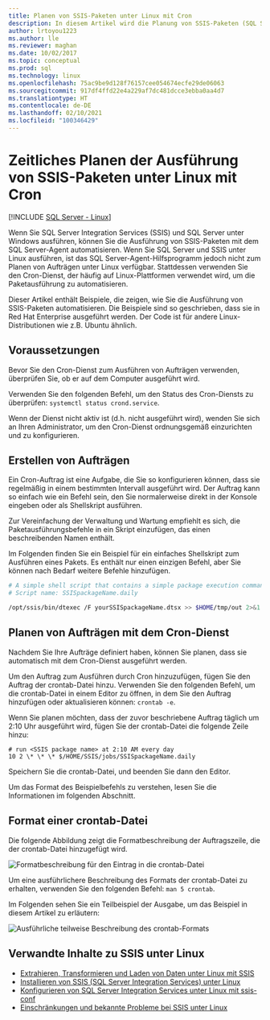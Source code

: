 ```yaml
---
title: Planen von SSIS-Paketen unter Linux mit Cron
description: In diesem Artikel wird die Planung von SSIS-Paketen (SQL Server Integration Services) unter Linux mit dem Cron-Dienst beschrieben.
author: lrtoyou1223
ms.author: lle
ms.reviewer: maghan
ms.date: 10/02/2017
ms.topic: conceptual
ms.prod: sql
ms.technology: linux
ms.openlocfilehash: 75ac9be9d128f76157cee054674ecfe29de06063
ms.sourcegitcommit: 917df4ffd22e4a229af7dc481dcce3ebba0aa4d7
ms.translationtype: HT
ms.contentlocale: de-DE
ms.lasthandoff: 02/10/2021
ms.locfileid: "100346429"
---
```

# <a name="schedule-sql-server-integration-services-package-execution-on-linux-with-cron"></a>Zeitliches Planen der Ausführung von SSIS-Paketen unter Linux mit Cron

[!INCLUDE [SQL Server - Linux](../includes/applies-to-version/sql-linux.md)]

Wenn Sie SQL Server Integration Services (SSIS) und SQL Server unter Windows ausführen, können Sie die Ausführung von SSIS-Paketen mit dem SQL Server-Agent automatisieren. Wenn Sie SQL Server und SSIS unter Linux ausführen, ist das SQL Server-Agent-Hilfsprogramm jedoch nicht zum Planen von Aufträgen unter Linux verfügbar. Stattdessen verwenden Sie den Cron-Dienst, der häufig auf Linux-Plattformen verwendet wird, um die Paketausführung zu automatisieren.

Dieser Artikel enthält Beispiele, die zeigen, wie Sie die Ausführung von SSIS-Paketen automatisieren. Die Beispiele sind so geschrieben, dass sie in Red Hat Enterprise ausgeführt werden. Der Code ist für andere Linux-Distributionen wie z.B. Ubuntu ähnlich.

## <a name="prerequisites"></a>Voraussetzungen

Bevor Sie den Cron-Dienst zum Ausführen von Aufträgen verwenden, überprüfen Sie, ob er auf dem Computer ausgeführt wird.

Verwenden Sie den folgenden Befehl, um den Status des Cron-Diensts zu überprüfen: `systemctl status crond.service`.

Wenn der Dienst nicht aktiv ist (d.h. nicht ausgeführt wird), wenden Sie sich an Ihren Administrator, um den Cron-Dienst ordnungsgemäß einzurichten und zu konfigurieren.

## <a name="create-jobs"></a>Erstellen von Aufträgen

Ein Cron-Auftrag ist eine Aufgabe, die Sie so konfigurieren können, dass sie regelmäßig in einem bestimmten Intervall ausgeführt wird. Der Auftrag kann so einfach wie ein Befehl sein, den Sie normalerweise direkt in der Konsole eingeben oder als Shellskript ausführen.

Zur Vereinfachung der Verwaltung und Wartung empfiehlt es sich, die Paketausführungsbefehle in ein Skript einzufügen, das einen beschreibenden Namen enthält.

Im Folgenden finden Sie ein Beispiel für ein einfaches Shellskript zum Ausführen eines Pakets. Es enthält nur einen einzigen Befehl, aber Sie können nach Bedarf weitere Befehle hinzufügen.

```bash
# A simple shell script that contains a simple package execution command
# Script name: SSISpackageName.daily

/opt/ssis/bin/dtexec /F yourSSISpackageName.dtsx >> $HOME/tmp/out 2>&1
```

## <a name="schedule-jobs-with-the-cron-service"></a>Planen von Aufträgen mit dem Cron-Dienst

Nachdem Sie Ihre Aufträge definiert haben, können Sie planen, dass sie automatisch mit dem Cron-Dienst ausgeführt werden.

Um den Auftrag zum Ausführen durch Cron hinzuzufügen, fügen Sie den Auftrag der crontab-Datei hinzu. Verwenden Sie den folgenden Befehl, um die crontab-Datei in einem Editor zu öffnen, in dem Sie den Auftrag hinzufügen oder aktualisieren können: `crontab -e`.

Wenn Sie planen möchten, dass der zuvor beschriebene Auftrag täglich um 2:10 Uhr ausgeführt wird, fügen Sie der crontab-Datei die folgende Zeile hinzu:

```
# run <SSIS package name> at 2:10 AM every day
10 2 \* \* \* $/HOME/SSIS/jobs/SSISpackageName.daily
```

Speichern Sie die crontab-Datei, und beenden Sie dann den Editor.

Um das Format des Beispielbefehls zu verstehen, lesen Sie die Informationen im folgenden Abschnitt.
 
## <a name="format-of-a-crontab-file"></a>Format einer crontab-Datei

Die folgende Abbildung zeigt die Formatbeschreibung der Auftragszeile, die der crontab-Datei hinzugefügt wird.

![Formatbeschreibung für den Eintrag in die crontab-Datei](media/sql-server-linux-schedule-ssis-packages/ssis-linux-cron-job-definition.png)

Um eine ausführlichere Beschreibung des Formats der crontab-Datei zu erhalten, verwenden Sie den folgenden Befehl: `man 5 crontab`.

Im Folgenden sehen Sie ein Teilbeispiel der Ausgabe, um das Beispiel in diesem Artikel zu erläutern:

![Ausführliche teilweise Beschreibung des crontab-Formats](media/sql-server-linux-schedule-ssis-packages/ssis-linux-cron-crontab-format.png)

## <a name="related-content-about-ssis-on-linux"></a>Verwandte Inhalte zu SSIS unter Linux
-   [Extrahieren, Transformieren und Laden von Daten unter Linux mit SSIS](sql-server-linux-migrate-ssis.md)
-   [Installieren von SSIS (SQL Server Integration Services) unter Linux](sql-server-linux-setup-ssis.md)
-   [Konfigurieren von SQL Server Integration Services unter Linux mit ssis-conf](sql-server-linux-configure-ssis.md)
-   [Einschränkungen und bekannte Probleme bei SSIS unter Linux](sql-server-linux-ssis-known-issues.md)
